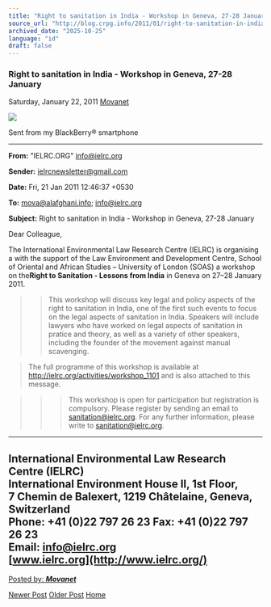 ```yaml
---
title: "Right to sanitation in India - Workshop in Geneva, 27-28 January | Center for Regulation, Policy and Governance (CRPG)"
source_url: "http://blog.crpg.info/2011/01/right-to-sanitation-in-india-workshop.html"
archived_date: "2025-10-25"
language: "id"
draft: false
---
```


###  Right to sanitation in India - Workshop in Geneva, 27-28 January 

Saturday, January 22, 2011  [ Movanet ](https://draft.blogger.com/profile/10356608562678830076 "author profile")

[![](http://2.bp.blogspot.com/_z87zJv8grEc/TTqXCIbJRWI/AAAAAAAAAO4/tdu-vpjgc5Y/s320-rw/v8_newsletterdec%2B10_1-784126.jpg)](http://2.bp.blogspot.com/_z87zJv8grEc/TTqXCIbJRWI/AAAAAAAAAO4/tdu-vpjgc5Y/s1600/v8_newsletterdec%2B10_1-784126.jpg)

Sent from my BlackBerry® smartphone

* * *

**From:** "IELRC.ORG" <info@ielrc.org>

**Sender:** ielrcnewsletter@gmail.com 

**Date:** Fri, 21 Jan 2011 12:46:37 +0530

**To:** <mova@alafghani.info>; <info@ielrc.org>

**Subject:** Right to sanitation in India - Workshop in Geneva, 27-28 January

  


Dear Colleague,

The International Environmental Law Research Centre (IELRC) is organising a with the support of the Law Environment and Development Centre, School of Oriental and African Studies – University of London (SOAS) a workshop on the**Right to Sanitation - Lessons from India** in Geneva on 27–28 January 2011.   


> >   


> > This workshop will discuss key legal and policy aspects of the right to sanitation in India, one of the first such events to focus on the legal aspects of sanitation in India. Speakers will include lawyers who have worked on legal aspects of sanitation in pratice and theory, as well as a variety of other speakers, including the founder of the movement against manual scavenging.   


> >   


> The full programme of this workshop is available at <http://ielrc.org/activities/workshop_1101> and is also attached to this message.  


>   


> > > This workshop is open for participation but registration is compulsory. Please register by sending an email to [sanitation@ielrc.org](mailto:sanitation@ielrc.org). For any further information, please write to [sanitation@ielrc.org](mailto:sanitation@ielrc.org). 

  


  


[](mailto:sanitation@ielrc.org)  


* * *

**International Environmental Law Research Centre (IELRC)**   
International Environment House II, 1st Floor,   
7 Chemin de Balexert, 1219 Châtelaine, Geneva, Switzerland   
Phone: +41 (0)22 797 26 23 Fax: +41 (0)22 797 26 23   
Email: [info@ielrc.org](mailto:info@ielrc.org)   
[www.ielrc.org](http://www.ielrc.org/)  
---  
  
[ Posted by: _**Movanet**_ ](https://draft.blogger.com/profile/10356608562678830076 "author profile")

[ ](https://draft.blogger.com/email-post/1800407982648215581/1796709336907431221 "Email Post") [ ](https://draft.blogger.com/post-edit.g?blogID=1800407982648215581&postID=1796709336907431221&from=pencil "Edit Post")

[Newer Post](http://blog.crpg.info/2011/01/fw-tax-laws-in-some-countries-do-not.html "Newer Post") [Older Post](http://blog.crpg.info/2011/01/symposium-and-workshop-national.html "Older Post") [Home](http://blog.crpg.info/)

